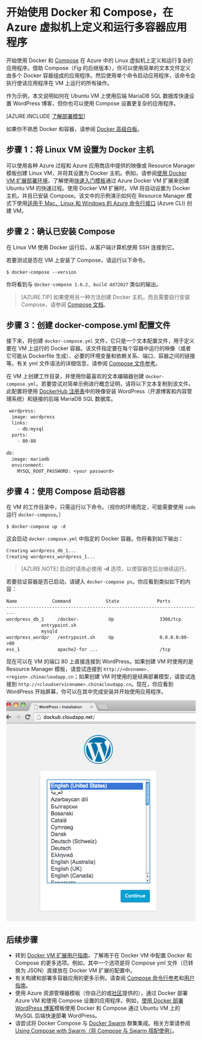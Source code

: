 <properties
   pageTitle="虚拟机上的 Docker 和 Compose | Azure"
   description="在 Azure 中的 Linux 虚拟机上使用 Compose 和 Docker 的快速简介"
   services="virtual-machines-linux"
   documentationCenter=""
   authors="dlepow"
   manager="timlt"
   editor=""
   tags="azure-resource-manager"/>

<tags
	ms.service="virtual-machines-linux"
	ms.date="06/10/2016"
	wacn.date="07/11/2016"/>

# 开始使用 Docker 和 Compose，在 Azure 虚拟机上定义和运行多容器应用程序

开始使用 Docker 和 [Compose](http://github.com/docker/compose) 在 Azure 中的 Linux 虚拟机上定义和运行复杂的应用程序。借助 Compose（*Fig* 的后继版本），你可以使用简单的文本文件定义由多个 Docker 容器组成的应用程序。然后使用单个命令启动应用程序，该命令会执行使该应用程序在 VM 上运行的所有操作。

作为示例，本文说明如何在 Ubuntu VM 上使用后端 MariaDB SQL 数据库快速设置 WordPress 博客，但你也可以使用 Compose 设置更复杂的应用程序。

[AZURE.INCLUDE [了解部署模型](../includes/learn-about-deployment-models-both-include.md)]


如果你不熟悉 Docker 和容器，请参阅 [Docker 高级白板](https://azure.microsoft.com/documentation/videos/docker-high-level-whiteboard/)。

## 步骤 1：将 Linux VM 设置为 Docker 主机

可以使用各种 Azure 过程和 Azure 应用商店中提供的映像或 Resource Manager 模板创建 Linux VM，并将其设置为 Docker 主机。例如，请参阅[使用 Docker VM 扩展部署环境](/documentation/articles/virtual-machines-linux-dockerextension)，了解使用[快速入门模板](https://github.com/Azure/azure-quickstart-templates/tree/master/docker-simple-on-ubuntu)通过 Azure Docker VM 扩展来创建 Ubuntu VM 的快速过程。使用 Docker VM 扩展时，VM 将自动设置为 Docker 主机，并且已安装 Compose。该文中的示例演示如何在 Resource Manager 模式下使用[适用于 Mac、Linux 和 Windows 的 Azure 命令行接口](/documentation/articles/xplat-cli-install) (Azure CLI) 创建 VM。

## 步骤 2：确认已安装 Compose

在 Linux VM 使用 Docker 运行后，从客户端计算机使用 SSH 连接到它。

若要测试是否在 VM 上安装了 Compose，请运行以下命令。

	$ docker-compose --version

你将看到与 `docker-compose 1.6.2, build 4d72027` 类似的输出。

>[AZURE.TIP] 如果使用另一种方法创建 Docker 主机，而且需要自行安装 Compose，请参阅 [Compose 文档](https://github.com/docker/compose/blob/882dc673ce84b0b29cd59b6815cb93f74a6c4134/docs/install.md)。


## 步骤 3：创建 docker-compose.yml 配置文件

接下来，将创建 `docker-compose.yml` 文件，它只是一个文本配置文件，用于定义要在 VM 上运行的 Docker 容器。该文件指定要在每个容器中运行的映像（或者它可能从 Dockerfile 生成）、必要的环境变量和依赖关系、端口、容器之间的链接等。有关 yml 文件语法的详细信息，请参阅 [Compose 文件参考](http://docs.docker.com/compose/yml/)。

在 VM 上创建工作目录，并使用你最喜欢的文本编辑器创建 `docker-compose.yml`。若要尝试对简单示例进行概念证明，请将以下文本复制到该文件。此配置将使用 [DockerHub 注册表](https://registry.hub.docker.com/_/wordpress/)中的映像安装 WordPress（开源博客和内容管理系统）和链接的后端 MariaDB SQL 数据库。

	 wordpress:
	  image: wordpress
	  links:
	    - db:mysql
	  ports:
	    - 80:80
	
	db:
	  image: mariadb
	  environment:
	    MYSQL_ROOT_PASSWORD: <your password>

## 步骤 4：使用 Compose 启动容器

在 VM 的工作目录中，只需运行以下命令。（视你的环境而定，可能需要使用 `sudo` 运行 `docker-compose`。）

	$ docker-compose up -d

这会启动 `docker-compose.yml` 中指定的 Docker 容器。你将看到如下输出：

	Creating wordpress_db_1...
	Creating wordpress_wordpress_1...

>[AZURE.NOTE] 启动时请务必使用 **-d** 选项，以使容器在后台继续运行。

若要验证容器是否已启动，请键入 `docker-compose ps`。你应看到类似如下的内容：

	Name             Command             State              Ports
	-------------------------------------------------------------------------
	wordpress_db_1     /docker-           Up                 3306/tcp
	             entrypoint.sh
	             mysqld
	wordpress_wordpr   /entrypoint.sh     Up                 0.0.0.0:80->80
	ess_1              apache2-for ...                       /tcp

现在可以在 VM 的端口 80 上直接连接到 WordPress。如果创建 VM 时使用的是 Resource Manager 模板，请尝试连接到 `http://<dnsname>.<region>.chinacloudapp.cn`；如果创建 VM 时使用的是经典部署模型，请尝试连接到 `http://<cloudservicename>.chinacloudapp.cn`。现在，你应看到 WordPress 开始屏幕，你可以在其中完成安装并开始使用应用程序。

![WordPress 开始屏幕][wordpress_start]


## 后续步骤

* 转到 [Docker VM 扩展用户指南](https://github.com/Azure/azure-docker-extension/blob/master/README.md)，了解用于在 Docker VM 中配置 Docker 和 Compose 的更多选项。例如，其中一个选项是将 Compose yml 文件（已转换为 JSON）直接放在 Docker VM 扩展的配置中。
* 有关构建和部署多容器应用的更多示例，请查阅 [Compose 命令行参考](http://docs.docker.com/compose/reference/)和[用户指南](http://docs.docker.com/compose/)。
* 使用 Azure 资源管理器模板（你自己的或[社区](https://github.com/Azure/azure-quickstart-templates/)提供的），通过 Docker 部署 Azure VM 和使用 Compose 设置的应用程序。例如，[使用 Docker 部署 WordPress 博客](https://github.com/Azure/azure-quickstart-templates/tree/master/docker-wordpress-mysql)模板使用 Docker 和 Compose 通过 Ubuntu VM 上的 MySQL 后端快速部署 WordPress。
* 请尝试将 Docker Compose 与 [Docker Swarm](/documentation/articles/virtual-machines-linux-docker-swarm) 群集集成。相关方案请参阅 [Using Compose with Swarm（将 Compose 与 Swarm 搭配使用）](https://docs.docker.com/compose/swarm/)。

<!--Image references-->

[wordpress_start]: ./media/virtual-machines-linux-docker-compose-quickstart/WordPress.png

<!---HONumber=Mooncake_0704_2016-->